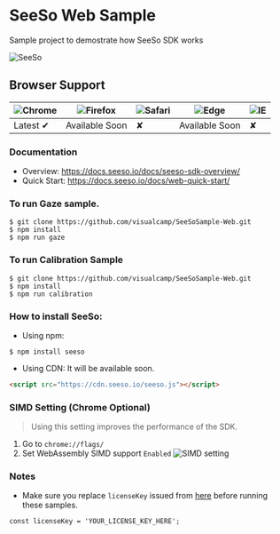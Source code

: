 # SeeSo Web Sample

Sample project to demostrate how SeeSo SDK works

![SeeSo](favicon.ico?style=centerme)

## Browser Support


![Chrome](https://raw.github.com/alrra/browser-logos/master/src/chrome/chrome_48x48.png) | ![Firefox](https://raw.github.com/alrra/browser-logos/master/src/firefox/firefox_48x48.png) | ![Safari](https://raw.github.com/alrra/browser-logos/master/src/safari/safari_48x48.png) | ![Edge](https://raw.github.com/alrra/browser-logos/master/src/edge/edge_48x48.png) | ![IE](https://raw.github.com/alrra/browser-logos/master/src/archive/internet-explorer_9-11/internet-explorer_9-11_48x48.png) |
--- | --- | --- | --- | --- |
Latest ✔ | Available Soon  |✘ | Available Soon  | ✘|

### Documentation
- Overview:  https://docs.seeso.io/docs/seeso-sdk-overview/
- Quick Start:  https://docs.seeso.io/docs/web-quick-start/


### To run Gaze sample.
```
$ git clone https://github.com/visualcamp/SeeSoSample-Web.git
$ npm install
$ npm run gaze
```

### To run Calibration Sample
```
$ git clone https://github.com/visualcamp/SeeSoSample-Web.git
$ npm install
$ npm run calibration
```


### How to install SeeSo:

* Using npm:
```shell script
$ npm install seeso
```

* Using CDN: It will be available soon.
```html
<script src="https://cdn.seeso.io/seeso.js"></script>
```


### SIMD Setting (Chrome Optional)

> Using this setting improves the performance of the SDK.

1. Go to `chrome://flags/`
2. Set WebAssembly SIMD support `Enabled`
![SIMD setting](https://docs.seeso.io/img/web-quick-start/simd-chrome-setting.png)
 

### Notes
- Make sure you replace `licenseKey` issued from [here](https://console.seeso.io/#/console/license-keys) before running these samples.
```
const licenseKey = 'YOUR_LICENSE_KEY_HERE';
```
